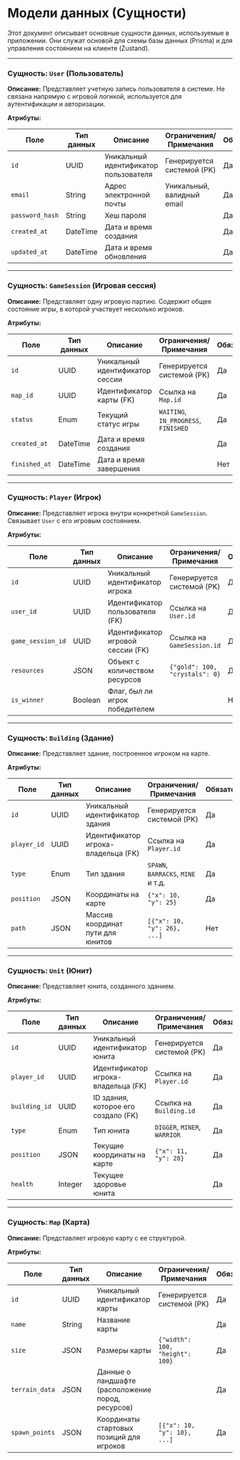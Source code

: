 # Модели данных (Сущности)

Этот документ описывает основные сущности данных, используемые в приложении. Они служат основой для схемы базы данных (Prisma) и для управления состоянием на клиенте (Zustand).

---

### Сущность: `User` (Пользователь)

**Описание:** Представляет учетную запись пользователя в системе. Не связана напрямую с игровой логикой, используется для аутентификации и авторизации.

**Атрибуты:**

| Поле | Тип данных | Описание | Ограничения/Примечания | Обязательное |
|---|---|---|---|---|
| `id` | UUID | Уникальный идентификатор пользователя | Генерируется системой (PK) | Да |
| `email` | String | Адрес электронной почты | Уникальный, валидный email | Да |
| `password_hash`| String | Хеш пароля | | Да |
| `created_at` | DateTime | Дата и время создания | | Да |
| `updated_at` | DateTime | Дата и время обновления | | Да |

---

### Сущность: `GameSession` (Игровая сессия)

**Описание:** Представляет одну игровую партию. Содержит общее состояние игры, в которой участвует несколько игроков.

**Атрибуты:**

| Поле | Тип данных | Описание | Ограничения/Примечания | Обязательное |
|---|---|---|---|---|
| `id` | UUID | Уникальный идентификатор сессии | Генерируется системой (PK) | Да |
| `map_id` | UUID | Идентификатор карты (FK) | Ссылка на `Map.id` | Да |
| `status` | Enum | Текущий статус игры | `WAITING`, `IN_PROGRESS`, `FINISHED` | Да |
| `created_at` | DateTime | Дата и время создания | | Да |
| `finished_at`| DateTime | Дата и время завершения | | Нет |

---

### Сущность: `Player` (Игрок)

**Описание:** Представляет игрока внутри конкретной `GameSession`. Связывает `User` с его игровым состоянием.

**Атрибуты:**

| Поле | Тип данных | Описание | Ограничения/Примечания | Обязательное |
|---|---|---|---|---|
| `id` | UUID | Уникальный идентификатор игрока | Генерируется системой (PK) | Да |
| `user_id` | UUID | Идентификатор пользователя (FK) | Ссылка на `User.id` | Да |
| `game_session_id`| UUID | Идентификатор игровой сессии (FK)| Ссылка на `GameSession.id` | Да |
| `resources` | JSON | Объект с количеством ресурсов | `{"gold": 100, "crystals": 0}` | Да |
| `is_winner` | Boolean | Флаг, был ли игрок победителем | | Нет |

---

### Сущность: `Building` (Здание)

**Описание:** Представляет здание, построенное игроком на карте.

**Атрибуты:**

| Поле | Тип данных | Описание | Ограничения/Примечания | Обязательное |
|---|---|---|---|---|
| `id` | UUID | Уникальный идентификатор здания | Генерируется системой (PK) | Да |
| `player_id` | UUID | Идентификатор игрока-владельца (FK) | Ссылка на `Player.id` | Да |
| `type` | Enum | Тип здания | `SPAWN`, `BARRACKS`, `MINE` и т.д. | Да |
| `position` | JSON | Координаты на карте | `{"x": 10, "y": 25}` | Да |
| `path` | JSON | Массив координат пути для юнитов | `[{"x": 10, "y": 26}, ...]` | Нет |

---

### Сущность: `Unit` (Юнит)

**Описание:** Представляет юнита, созданного зданием.

**Атрибуты:**

| Поле | Тип данных | Описание | Ограничения/Примечания | Обязательное |
|---|---|---|---|---|
| `id` | UUID | Уникальный идентификатор юнита | Генерируется системой (PK) | Да |
| `player_id` | UUID | Идентификатор игрока-владельца (FK) | Ссылка на `Player.id` | Да |
| `building_id`| UUID | ID здания, которое его создало (FK) | Ссылка на `Building.id` | Да |
| `type` | Enum | Тип юнита | `DIGGER`, `MINER`, `WARRIOR` | Да |
| `position` | JSON | Текущие координаты на карте | `{"x": 11, "y": 28}` | Да |
| `health` | Integer | Текущее здоровье юнита | | Да |

---

### Сущность: `Map` (Карта)

**Описание:** Представляет игровую карту с ее структурой.

**Атрибуты:**

| Поле | Тип данных | Описание | Ограничения/Примечания | Обязательное |
|---|---|---|---|---|
| `id` | UUID | Уникальный идентификатор карты | Генерируется системой (PK) | Да |
| `name` | String | Название карты | | Да |
| `size` | JSON | Размеры карты | `{"width": 100, "height": 100}`| Да |
| `terrain_data`| JSON | Данные о ландшафте (расположение пород, ресурсов) | | Да |
| `spawn_points`| JSON | Координаты стартовых позиций для игроков| `[{"x": 10, "y": 10}, ...]` | Да |